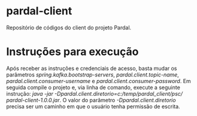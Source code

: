 # pardal-client
Repositório de códigos do client do projeto Pardal.

# Instruções para execução
Após receber as instruções e credenciais de acesso, basta mudar os parâmetros *spring.kafka.bootstrap-servers*, *pardal.client.topic-name*, *pardal.client.consumer-username* e *pardal.client.consumer-password*. Em seguida compile o projeto e, via linha de comando, execute a seguinte instrução: _java -jar -Dpardal.client.diretorio=c:/temp/pardal_client/psc/ pardal-client-1.0.0.jar_. O valor do parâmetro *-Dpardal.client.diretorio* precisa ser um caminho em que o usuário tenha permissão de escrita.
